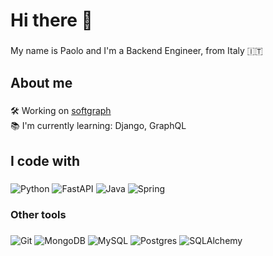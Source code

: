 <h1 align="left">Hi there 👋</h1>

###

<p align="left">My name is Paolo and I'm a Backend Engineer, from Italy 🇮🇹</p>

###

<h2 align="left">About me</h2>

###

<p align="left">🛠️ Working on <a href="https://github.com/pcrt1697/softgraph">softgraph</a><br>📚 I'm currently learning: Django, GraphQL</p>

###

<h2 align="left">I code with</h2>

###

![Python](https://img.shields.io/badge/python-3670A0?style=plastic&logo=python&logoColor=ffdd54)
![FastAPI](https://img.shields.io/badge/FastAPI-005571?style=plastic&logo=fastapi)
![Java](https://img.shields.io/badge/java-%23ED8B00.svg?style=plastic&logo=openjdk&logoColor=white)
![Spring](https://img.shields.io/badge/spring-%236DB33F.svg?style=plastic&logo=spring&logoColor=white)

###

<h3 align="left">Other tools</h3>

###

![Git](https://img.shields.io/badge/git-%23F05033.svg?style=plastic&logo=git&logoColor=white)
![MongoDB](https://img.shields.io/badge/MongoDB-%234ea94b.svg?style=plastic&logo=mongodb&logoColor=white)
![MySQL](https://img.shields.io/badge/mysql-4479A1.svg?style=plastic&logo=mysql&logoColor=white)
![Postgres](https://img.shields.io/badge/postgres-%23316192.svg?style=plastic&logo=postgresql&logoColor=white)
![SQLAlchemy](https://img.shields.io/badge/sqlalchemy-D71F00?style=plastic&logo=sqlalchemy&logoColor=white)
